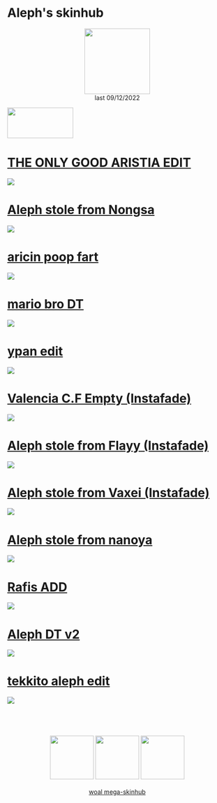 # Aleph's skinhub
<p align="center">
<a href="https://osu.ppy.sh/users/6735738">
  <img src="https://a.ppy.sh/6735738"  
       width="150"
       height="150"></a>
<br>
last 09/12/2022
</p>

<a href="https://www.youtube.com/watch?v=kbbgypvGPgM">
<img src="https://i.imgur.com/uDyKiLi.png"
       width="151" 
       height="70"/></a>

# [THE ONLY GOOD ARISTIA EDIT](https://github.com/rudj-skinhub/woal/raw/tyfh/aleph/THE%2BONLY%2BGOOD%2BARISTIA%2BEDIT.osk)
[![](https://i.imgur.com/1TAwhvm.png)](https://github.com/rudj-skinhub/woal/raw/tyfh/aleph/THE%2BONLY%2BGOOD%2BARISTIA%2BEDIT.osk)

# [Aleph stole from Nongsa](https://github.com/rudj-skinhub/woal/raw/tyfh/aleph/Aleph%2Bstole%2Bfrom%2BNongsa.osk)
[![](https://i.imgur.com/r73sh3h.png)](https://github.com/rudj-skinhub/woal/raw/tyfh/aleph/Aleph%2Bstole%2Bfrom%2BNongsa.osk)

# [aricin poop fart](https://github.com/rudj-skinhub/woal/raw/tyfh/aleph/aricin%2Bpoop%2Bfart.osk)
[![](https://i.imgur.com/WOi9sww.png)](https://github.com/rudj-skinhub/woal/raw/tyfh/aleph/aricin%2Bpoop%2Bfart.osk)

# [mario bro DT](https://github.com/rudj-skinhub/woal/raw/tyfh/aleph/mario%2Bbro%2B%E2%8C%9EDT%E2%8C%9D.osk)
[![](https://i.imgur.com/RjpA5jl.png)](https://github.com/rudj-skinhub/woal/raw/tyfh/aleph/mario%2Bbro%2B%E2%8C%9EDT%E2%8C%9D.osk)

# [ypan edit](https://github.com/rudj-skinhub/woal/raw/tyfh/aleph/ypan%2Bedit.osk)
[![](https://i.imgur.com/Xl1pl1c.png)](https://github.com/rudj-skinhub/woal/raw/tyfh/mahmood/HABIBI%20boop.osk)

# [Valencia C.F Empty (Instafade)](https://github.com/rudj-skinhub/woal/raw/tyfh/aleph/Valencia%2BC.F.%2BEmpty%2B(Instafade).osk)
[![](https://i.imgur.com/epWQe3j.png)](https://github.com/rudj-skinhub/woal/raw/tyfh/aleph/Valencia%2BC.F.%2BEmpty%2B(Instafade).osk)

# [Aleph stole from Flayy (Instafade)](https://github.com/rudj-skinhub/woal/raw/tyfh/aleph/Aleph%2Bstole%2Bfrom%2BFlayy%2B(Instafade).osk)
[![](https://i.imgur.com/ZchPNkv.png)](https://github.com/rudj-skinhub/woal/raw/tyfh/aleph/Aleph%2Bstole%2Bfrom%2BFlayy%2B(Instafade).osk)

# [Aleph stole from Vaxei (Instafade)](https://github.com/rudj-skinhub/woal/raw/tyfh/aleph/Aleph%2Bstole%2Bfrom%2BVaxei%2B(Instafade).osk)
[![](https://i.imgur.com/JK3rD3V.png)](https://github.com/rudj-skinhub/woal/raw/tyfh/aleph/Aleph%2Bstole%2Bfrom%2BVaxei%2B(Instafade).osk)

# [Aleph stole from nanoya](https://github.com/rudj-skinhub/woal/raw/tyfh/aleph/aleph%2Bstolen%2Bskin%2Bv2598586.osk)
[![](https://i.imgur.com/BIcBC2Z.png)](https://github.com/rudj-skinhub/woal/raw/tyfh/aleph/aleph%2Bstolen%2Bskin%2Bv2598586.osk)

# [Rafis ADD](https://github.com/rudj-skinhub/woal/raw/tyfh/aleph/Rafis%2BADD.osk)
[![](https://i.imgur.com/d5Y5BdN.png)](https://github.com/rudj-skinhub/woal/raw/tyfh/aleph/Rafis%2BADD.osk)

# [Aleph DT v2](https://github.com/rudj-skinhub/woal/raw/tyfh/aleph/Aleph%2BDT.osk)
[![](https://i.imgur.com/Y9XWNto.png)](https://github.com/rudj-skinhub/woal/raw/tyfh/aleph/Aleph%2BDT.osk)

# [tekkito aleph edit](https://github.com/rudj-skinhub/woal/raw/tyfh/aleph/tekkito%2Baleph%2Bedit.osk)
[![](https://i.imgur.com/JmBAOOf.png)](https://github.com/rudj-skinhub/woal/raw/tyfh/aleph/tekkito%2Baleph%2Bedit.osk)

#
<p align="center">
  <br></br>
  <a href="https://www.twitch.tv/aleph_003">
  <img src="https://i.imgur.com/HM030lk.png" 
       width="100" 
       height="100"></a>
  <a href="https://www.youtube.com/channel/UCd_UBKZyaSFtXceVxCizslw">
  <img src="https://i.imgur.com/YWbDUUy.png"  
       width="100" 
       height="100"></a>
  <a href="https://twitter.com/Aleph_003">
  <img src="https://i.imgur.com/PUQ5uWf.png" 
       width="100" 
       height="100"></a>
  <br></br>
  <a href="README.md">woal mega-skinhub</a>
 </p>
